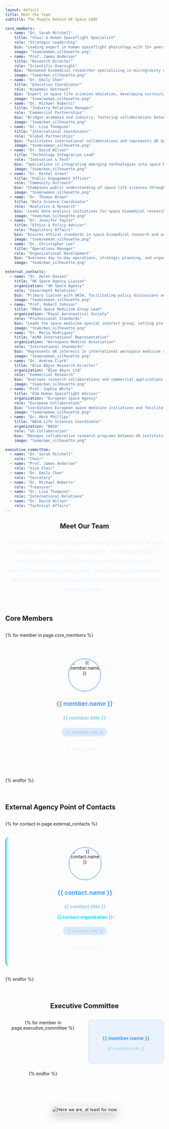 ```yaml
---
layout: default
title: Meet the Team
subtitle: The People Behind UK Space LABS

core_members:
  - name: "Dr. Sarah Mitchell"
    title: "Chair & Human Spaceflight Specialist"
    role: "Strategic Leadership"
    bio: "Leading expert in human spaceflight physiology with 15+ years experience in space medicine research and astronaut training protocols."
    image: "team/woman_silhouette.png"
  - name: "Prof. James Anderson"
    title: "Research Director"
    role: "Scientific Oversight"
    bio: "Renowned biomedical researcher specializing in microgravity effects on human physiology and space-based medical countermeasures."
    image: "team/man_silhouette.png"
  - name: "Dr. Emily Chen"
    title: "Education Coordinator"
    role: "Academic Outreach"
    bio: "Expert in space life sciences education, developing curricula for universities and training programs for space medicine professionals."
    image: "team/woman_silhouette.png"
  - name: "Dr. Michael Roberts"
    title: "Industry Relations Manager"
    role: "Commercial Partnerships"
    bio: "Bridges academia and industry, fostering collaborations between research institutions and commercial space companies."
    image: "team/man_silhouette.png"
  - name: "Dr. Lisa Thompson"
    title: "International Coordinator"
    role: "Global Partnerships"
    bio: "Facilitates international collaborations and represents UK Space LABS at global space medicine conferences and initiatives."
    image: "team/woman_silhouette.png"
  - name: "Dr. David Wilson"
    title: "Technology Integration Lead"
    role: "Innovation & Tech"
    bio: "Specializes in integrating emerging technologies into space biomedical research and developing next-generation space health solutions."
    image: "team/man_silhouette.png"
  - name: "Dr. Rachel Green"
    title: "Public Engagement Officer"
    role: "Community Outreach"
    bio: "Champions public understanding of space life sciences through media engagement, school visits, and community programs."
    image: "team/woman_silhouette.png"
  - name: "Dr. Thomas Brown"
    title: "Data Science Coordinator"
    role: "Analytics & Research"
    bio: "Leads data analysis initiatives for space biomedical research, developing AI/ML solutions for space health monitoring."
    image: "team/man_silhouette.png"
  - name: "Dr. Jennifer Taylor"
    title: "Ethics & Policy Advisor"
    role: "Regulatory Affairs"
    bio: "Ensures ethical standards in space biomedical research and advises on policy matters affecting human spaceflight."
    image: "team/woman_silhouette.png"
  - name: "Dr. Christopher Lee"
    title: "Operations Manager"
    role: "Organizational Development"
    bio: "Oversees day-to-day operations, strategic planning, and organizational development for sustainable growth."
    image: "team/man_silhouette.png"

external_contacts:
  - name: "Dr. Helen Davies"
    title: "UK Space Agency Liaison"
    organization: "UK Space Agency"
    role: "Government Relations"
    bio: "Primary liaison with UKSA, facilitating policy discussions and funding opportunities for space life sciences research."
    image: "team/woman_silhouette.png"
  - name: "Prof. Robert Johnson"
    title: "RAeS Space Medicine Group Lead"
    organization: "Royal Aeronautical Society"
    role: "Professional Standards"
    bio: "Leads the space medicine special interest group, setting professional standards and certification requirements."
    image: "team/man_silhouette.png"
  - name: "Dr. Maria Rodriguez"
    title: "AsMA International Representative"
    organization: "Aerospace Medical Association"
    role: "International Standards"
    bio: "Represents UK interests in international aerospace medicine standards and global space health initiatives."
    image: "team/woman_silhouette.png"
  - name: "Dr. Andrew Clark"
    title: "Blue Abyss Research Director"
    organization: "Blue Abyss Ltd"
    role: "Commercial Research"
    bio: "Oversees research collaborations and commercial applications of space life sciences in underwater analog environments."
    image: "team/man_silhouette.png"
  - name: "Prof. Sophie White"
    title: "ESA Human Spaceflight Advisor"
    organization: "European Space Agency"
    role: "European Collaboration"
    bio: "Coordinates European space medicine initiatives and facilitates UK participation in ESA human spaceflight programs."
    image: "team/woman_silhouette.png"
  - name: "Dr. Mark Phillips"
    title: "NASA Life Sciences Coordinator"
    organization: "NASA"
    role: "US Collaboration"
    bio: "Manages collaborative research programs between UK institutions and NASA's space life sciences division."
    image: "team/man_silhouette.png"

executive_committee:
  - name: "Dr. Sarah Mitchell"
    role: "Chair"
  - name: "Prof. James Anderson"
    role: "Vice Chair"
  - name: "Dr. Emily Chen"
    role: "Secretary"
  - name: "Dr. Michael Roberts"
    role: "Treasurer"
  - name: "Dr. Lisa Thompson"
    role: "International Relations"
  - name: "Dr. David Wilson"
    role: "Technical Affairs"
---
```


<section class="team-intro">
  <h2>Meet Our Team</h2>
  <p class="team-description">
    UK Space LABS brings together leading experts from across the space life sciences community. Our diverse team combines decades of experience in space medicine, biomedical research, education, and industry collaboration to advance the field of space biomedicine in the UK and internationally.
  </p>
</section>

<section class="core-members-section">
  <h2>Core Members</h2>
  <div class="team-grid">
    {% for member in page.core_members %}
    <div class="team-member-card">
      <div class="member-image">
        <img src="{{ member.image | relative_url }}" alt="{{ member.name }}" class="profile-img">
      </div>
      <div class="member-info">
        <h3 class="member-name">{{ member.name }}</h3>
        <h4 class="member-title">{{ member.title }}</h4>
        <p class="member-role">{{ member.role }}</p>
        <p class="member-bio">{{ member.bio }}</p>
      </div>
    </div>
    {% endfor %}
  </div>
</section>

<section class="external-contacts-section">
  <h2>External Agency Point of Contacts</h2>
  <div class="team-grid">
    {% for contact in page.external_contacts %}
    <div class="team-member-card external-contact">
      <div class="member-image">
        <img src="{{ contact.image | relative_url }}" alt="{{ contact.name }}" class="profile-img">
      </div>
      <div class="member-info">
        <h3 class="member-name">{{ contact.name }}</h3>
        <h4 class="member-title">{{ contact.title }}</h4>
        <p class="member-organization">{{ contact.organization }}</p>
        <p class="member-role">{{ contact.role }}</p>
        <p class="member-bio">{{ contact.bio }}</p>
      </div>
    </div>
    {% endfor %}
  </div>
</section>

<section class="executive-committee-section">
  <h2>Executive Committee</h2>
  <div class="executive-grid">
    {% for member in page.executive_committee %}
    <div class="executive-member">
      <h4 class="exec-name">{{ member.name }}</h4>
      <p class="exec-role">{{ member.role }}</p>
    </div>
    {% endfor %}
  </div>
</section>

<section class="team-message">
  <div class="message-container">
    <img src="{{ 'images/we_are_here_for_now.png' | relative_url }}" alt="Here we are, at least for now" class="team-message-img">
  </div>
</section>

<style>
.team-intro {
  text-align: center;
  margin-bottom: 3rem;
}

.team-description {
  font-size: 1.1rem;
  line-height: 1.7;
  color: #e6f3ff;
  margin: 1.5rem 0;
  max-width: 800px;
  margin-left: auto;
  margin-right: auto;
}

.core-members-section,
.external-contacts-section {
  margin: 4rem 0;
}

.team-grid {
  display: grid;
  grid-template-columns: repeat(auto-fit, minmax(300px, 1fr));
  gap: 2rem;
  margin-top: 2rem;
}

.team-member-card {
  background: rgba(255, 255, 255, 0.05);
  border-radius: 15px;
  padding: 2rem;
  border: 1px solid rgba(255, 255, 255, 0.1);
  transition: all 0.3s ease;
  text-align: center;
}

.team-member-card:hover {
  background: rgba(255, 255, 255, 0.1);
  transform: translateY(-5px);
  box-shadow: 0 15px 30px rgba(74, 158, 255, 0.2);
}

.external-contact {
  border-left: 4px solid #00d4ff;
}

.member-image {
  margin-bottom: 1.5rem;
}

.profile-img {
  width: 100px;
  height: 100px;
  border-radius: 50%;
  object-fit: cover;
  border: 3px solid rgba(74, 158, 255, 0.5);
  background: rgba(255, 255, 255, 0.1);
}

.member-name {
  color: #4a9eff;
  margin-bottom: 0.5rem;
  font-size: 1.2rem;
}

.member-title {
  color: #87ceeb;
  font-style: italic;
  margin-bottom: 0.5rem;
  font-size: 1rem;
}

.member-organization {
  color: #00d4ff;
  font-weight: 600;
  margin-bottom: 0.5rem;
  font-size: 0.9rem;
}

.member-role {
  color: #b0c4de;
  font-size: 0.9rem;
  margin-bottom: 1rem;
  padding: 0.3rem 0.8rem;
  background: rgba(74, 158, 255, 0.2);
  border-radius: 12px;
  display: inline-block;
}

.member-bio {
  color: #e6f3ff;
  font-size: 0.9rem;
  line-height: 1.5;
}

.executive-committee-section {
  margin: 4rem 0;
  text-align: center;
}

.executive-grid {
  display: grid;
  grid-template-columns: repeat(auto-fit, minmax(200px, 1fr));
  gap: 1.5rem;
  margin-top: 2rem;
  max-width: 800px;
  margin-left: auto;
  margin-right: auto;
}

.executive-member {
  background: rgba(74, 158, 255, 0.1);
  padding: 1.5rem;
  border-radius: 10px;
  border: 1px solid rgba(74, 158, 255, 0.3);
}

.exec-name {
  color: #4a9eff;
  margin-bottom: 0.5rem;
  font-size: 1rem;
}

.exec-role {
  color: #87ceeb;
  font-style: italic;
  font-size: 0.9rem;
}

.team-message {
  margin: 4rem 0;
  text-align: center;
}

.message-container {
  max-width: 600px;
  margin: 0 auto;
  padding: 2rem;
  background: rgba(255, 255, 255, 0.05);
  border-radius: 15px;
  border: 1px solid rgba(255, 255, 255, 0.1);
}

.team-message-img {
  max-width: 100%;
  height: auto;
  border-radius: 10px;
  box-shadow: 0 10px 30px rgba(0, 0, 0, 0.3);
}

/* Responsive adjustments */
@media (max-width: 768px) {
  .team-grid {
    grid-template-columns: 1fr;
    gap: 1.5rem;
  }
  
  .team-member-card {
    padding: 1.5rem;
  }
  
  .executive-grid {
    grid-template-columns: repeat(2, 1fr);
  }
}

@media (max-width: 480px) {
  .executive-grid {
    grid-template-columns: 1fr;
  }
  
  .message-container {
    padding: 1rem;
  }
}
</style>
